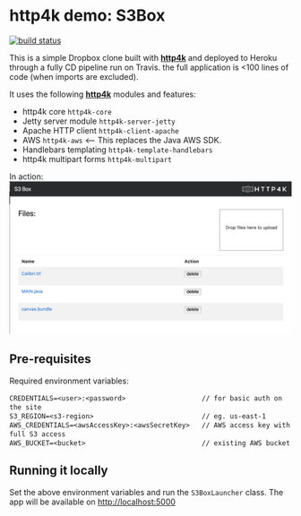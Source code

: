 # http4k demo: S3Box 

[![build status](https://travis-ci.org/daviddenton/http4k-demo-s3box.svg?branch=master)](https://travis-ci.org/daviddenton/http4k-demo-s3box.svg?branch=master)

This is a simple Dropbox clone built with [**http4k**](https://http4k.org) and deployed to Heroku through a fully CD pipeline run on Travis. the full application is <100 lines of code (when imports are excluded).

It uses the following [**http4k**](https://http4k.org) modules and features:

- http4k core `http4k-core`
- Jetty server module `http4k-server-jetty`
- Apache HTTP client `http4k-client-apache`
- AWS `http4k-aws` <-- This replaces the Java AWS SDK.
- Handlebars templating `http4k-template-handlebars`
- http4k multipart forms `http4k-multipart`

In action:
<img src="https://github.com/daviddenton/http4k-demo-s3box/raw/master/screenshot.png"/>

## Pre-requisites

Required environment variables:
```
CREDENTIALS=<user>:<password>                   // for basic auth on the site
S3_REGION=<s3-region>                           // eg. us-east-1
AWS_CREDENTIALS=<awsAccessKey>:<awsSecretKey>   // AWS access key with full S3 access
AWS_BUCKET=<bucket>                             // existing AWS bucket
```

## Running it locally

Set the above environment variables and run the `S3BoxLauncher` class. The app will be available on [http://localhost:5000](http://localhost:5000)
